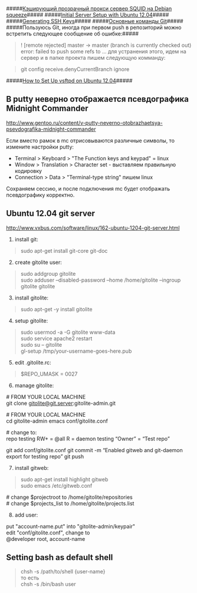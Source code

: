 #####[Кэширующий прозрачный прокси сервер SQUID на Debian squeeze](http://habrahabr.ru/sandbox/39160/)#####
#####[Initial Server Setup with Ubuntu 12.04](https://www.digitalocean.com/community/articles/initial-server-setup-with-ubuntu-12-04)#####
#####[Generating SSH Keys](https://help.github.com/articles/generating-ssh-keys)#####
#####[Основные команды Git](http://crazycode.net/blog/5-versioning/8-git-main-commands)#####
#####Пользуюсь Git, иногда при первом push в репозиторий можно встретить следующее сообщение об ошибке:#####
>! [remote rejected] master -> master (branch is currently checked out)
error: failed to push some refs to ...
для устранения этого, идем на сервер и в папке проекта пишем следующую комманду:
    
>git config receive.denyCurrentBranch ignore
    
#####[How to Set Up vsftpd on Ubuntu 12.04](https://www.digitalocean.com/community/articles/how-to-set-up-vsftpd-on-ubuntu-12-04)#####
    
В putty неверно отображается псевдографика Midnight Commander
------------------------------------------------------------
http://www.gentoo.ru/content/v-putty-neverno-otobrazhaetsya-psevdografika-midnight-commander

Если вместо рамок в mc отрисовываются различные символы, то измените настройки putty:
   
* Terminal > Keyboard > "The Function keys and keypad" = linux
* Window > Translation > Character set - выставляем правильную кодировку
* Connection > Data > "Terminal-type string" пишем linux
    
Сохраняем сессию, и после подключения mc будет отображать псевдографику корректно.

Ubuntu 12.04 git server
-----------------------
http://www.vxbus.com/software/linux/162-ubuntu-1204-git-server.html

1. install git:
>sudo apt-get install git-core git-doc
    
2. create gitolite user:
>sudo addgroup gitolite    
>sudo adduser –disabled-password –home /home/gitolite –ingroup gitolite gitolite
    
3. install gitolite:
>sudo apt-get -y install gitolite
    
4. setup gitolite:
>sudo usermod -a -G gitolite www-data    
>sudo service apache2 restart    
>sudo su – gitolite    
>gl-setup /tmp/your-username-goes-here.pub    
     
5. edit .gitolite.rc:
>$REPO_UMASK = 0027
    
6. manage gitolite:
>
\# FROM YOUR LOCAL MACHINE    
git clone gitolite@git.server:gitolite-admin.git
>
\# FROM YOUR LOCAL MACHINE    
cd gitolite-admin
emacs conf/gitolite.conf
>
\# change to:    
repo testing
RW+ = @all
R = daemon
testing “Owner” = “Test repo”
>
git add conf/gitolite.conf
git commit -m “Enabled gitweb and git-daemon export for testing repo”
git push
        
7. install gitweb:
>sudo apt-get install highlight gitweb    
>sudo emacs /etc/gitweb.conf    
>
\# change $projectroot to /home/gitolite/repositories    
\# change $projects_list to /home/gitolite/projects.list    
      
8. add user:
>
put "account-name.put" into "gitolite-admin/keypair"    
edit "conf/gitolite.conf", change to    
@developer root, account-name    

Setting bash as default shell
-----------------------------
>chsh -s /path/to/shell {user-name}    
то есть    
>chsh -s /bin/bash user    

